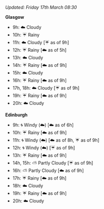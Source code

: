 *Updated: Friday 17th March 08:30*

**Glasgow**

* 9h: :cloud: Cloudy
* 10h: :umbrella: Rainy
* 11h: :cloud: Cloudy [:umbrella: as of 9h]
* 12h: :umbrella: Rainy [:cloud: as of 5h]
* 13h: :cloud: Cloudy
* 14h: :umbrella: Rainy [:cloud: as of 9h]
* 15h: :cloud: Cloudy
* 16h: :umbrella: Rainy [:cloud: as of 9h]
* 17h, 18h: :cloud: Cloudy [:umbrella: as of 9h]
* 19h: :umbrella: Rainy [:cloud: as of 9h]
* 20h: :cloud: Cloudy

**Edinburgh**

* 9h: :cyclone: Windy (:cloud:) [:cloud: as of 6h]
* 10h: :umbrella: Rainy [:cloud: as of 9h]
* 11h: :cyclone: Windy (:cloud:) [:cloud: as of 8h, :umbrella: as of 9h]
* 12h: :cyclone: Windy (:cloud:) [:umbrella: as of 9h]
* 13h: :umbrella: Rainy [:cloud: as of 9h]
* 14h, 15h: :partly_sunny: Partly Cloudy [:umbrella: as of 9h]
* 16h: :partly_sunny: Partly Cloudy [:cloud: as of 9h]
* 17h: :umbrella: Rainy [:cloud: as of 9h]
* 18h: :cloud: Cloudy
* 19h: :umbrella: Rainy [:cloud: as of 9h]
* 20h: :cloud: Cloudy
